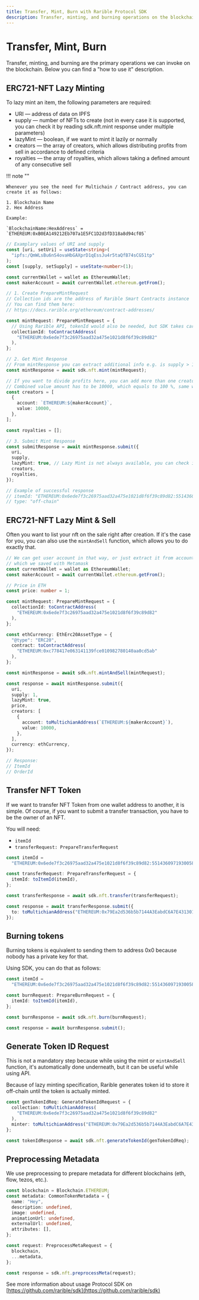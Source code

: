 ```yaml
---
title: Transfer, Mint, Burn with Rarible Protocol SDK
description: Transfer, minting, and burning operations on the blockchains with Rarible Protocol SDK
---
```


# Transfer, Mint, Burn

Transfer, minting, and burning are the primary operations we can invoke on the blockchain. Below you can find a "how to use it" description.

## ERC721-NFT Lazy Minting

To lazy mint an item, the following parameters are required:

* URI — address of data on IPFS
* supply — number of NFTs to create (not in every case it is supported, you can check it by reading sdk.nft.mint response under multiple parameters)
* lazyMint — boolean, if we want to mint it lazily or normally
* creators — the array of creators, which allows distributing profits from sell in accordance to defined criteria
* royalties — the array of royalties, which allows taking a defined amount of any consecutive sell

!!! note ""

    Whenever you see the need for Multichain / Contract address, you can create it as follows:

    1. Blockchain Name
    2. Hex Address

    Example:

    `BlockchainName:HexAddress` = `ETHEREUM:0xB0EA149212Eb707a1E5FC1D2d3fD318a8d94cf05`

```typescript
// Examplary values of URI and supply
const [uri, setUri] = useState<string>(
  "ipfs:/QmWLsBu6nS4ovaHbGAXprD1qEssJu4r5taQfB74sCG51tp"
);
const [supply, setSupply] = useState<number>(1);

const currentWallet = wallet as EthereumWallet;
const makerAccount = await currentWallet.ethereum.getFrom();

// 1. Create PrepareMintRequest
// Collection ids are the address of Rarible Smart Contracts instance
// You can find them here:
// https://docs.rarible.org/ethereum/contract-addresses/

const mintRequest: PrepareMintRequest = {
  // Using Rarible API, tokenId would also be needed, but SDK takes care for that
  collectionId: toContractAddress(
    "ETHEREUM:0x6ede7f3c26975aad32a475e1021d8f6f39c89d82"
  ),
};

// 2. Get Mint Response
// From mintResponse you can extract additional info e.g. is supply > 1 enabled
const mintResponse = await sdk.nft.mint(mintRequest);

// If you want to divide profits here, you can add more than one creator object
// Combined value amount has to be 10000, which equals to 100 %, same with royalties
const creators = [
  {
    account: `ETHEREUM:${makerAccount}`,
    value: 10000,
  },
];

const royalties = [];

// 3. Submit Mint Response
const submitResponse = await mintResponse.submit({
  uri,
  supply,
  lazyMint: true, // Lazy Mint is not always available, you can check it in mint response created in step 2
  creators,
  royalties,
});

// Example of successful response
// itemId: "ETHEREUM:0x6ede7f3c26975aad32a475e1021d8f6f39c89d82:55143609719300586327244080327388661151936544170854464635146779205246455382047"
// type: "off-chain"
```

## ERC721-NFT Lazy Mint & Sell

Often you want to list your nft on the sale right after creation. If it's the case for you, you can also use the `mintAndSell` function, which allows you to do exactly that.

```typescript
// We can get user account in that way, or just extract it from accounts
// which we saved with Metamask
const currentWallet = wallet as EthereumWallet;
const makerAccount = await currentWallet.ethereum.getFrom();

// Price in ETH
const price: number = 1;

const mintRequest: PrepareMintRequest = {
  collectionId: toContractAddress(
    "ETHEREUM:0x6ede7f3c26975aad32a475e1021d8f6f39c89d82"
  ),
};

const ethCurrency: EthErc20AssetType = {
  "@type": "ERC20",
  contract: toContractAddress(
    "ETHEREUM:0xc778417e063141139fce010982780140aa0cd5ab"
  ),
};

const mintResponse = await sdk.nft.mintAndSell(mintRequest);

const response = await mintResponse.submit({
  uri,
  supply: 1,
  lazyMint: true,
  price,
  creators: [
    {
      account: toMultichianAddress(`ETHEREUM:${makerAccount}`),
      value: 10000,
    },
  ],
  currency: ethCurrency,
});

// Response:
// ItemId
// OrderId
```

## Transfer NFT Token

If we want to transfer NFT Token from one wallet address to another, it is simple.
Of course, if you want to submit a transfer transaction, you have to be the owner of an NFT.

You will need:

* `itemId`
* `transferRequest: PrepareTransferRequest`

```typescript
const itemId =
  "ETHEREUM:0x6ede7f3c26975aad32a475e1021d8f6f39c89d82:55143609719300586327244080327388661151936544170854464635146779205246455382052";

const transferRequest: PrepareTransferRequest = {
  itemId: toItemId(itemId),
};

const transferResponse = await sdk.nft.transfer(transferRequest);

const response = await transferResponse.submit({
  to: toMultichianAddress("ETHEREUM:0x79Ea2d536b5b7144A3EabdC6A7E43130199291c0"),
});
```

## Burning tokens

Burning tokens is equivalent to sending them to address 0x0 because nobody has a private key for that.

Using SDK, you can do that as follows:

```typescript
const itemId =
  "ETHEREUM:0x6ede7f3c26975aad32a475e1021d8f6f39c89d82:55143609719300586327244080327388661151936544170854464635146779205246455382052";

const burnRequest: PrepareBurnRequest = {
  itemId: toItemId(itemId),
};

const burnResponse = await sdk.nft.burn(burnRequest);

const response = await burnResponse.submit();
```

## Generate Token ID Request

This is not a mandatory step because while using the mint or `mintAndSell` function, it's automatically done underneath, but it can be useful while using API.

Because of lazy minting specification, Rarible generates token id to store it off-chain until the token is actually minted.

```typescript
const genTokenIdReq: GenerateTokenIdRequest = {
  collection: toMultichianAddress(
    "ETHEREUM:0x6ede7f3c26975aad32a475e1021d8f6f39c89d82"
  ),
  minter: toMultichianAddress("ETHEREUM:0x79Ea2d536b5b7144A3EabdC6A7E43130199291c0"),
};

const tokenIdResponse = await sdk.nft.generateTokenId(genTokenIdReq);
```

## Preprocessing Metadata

We use preprocessing to prepare metadata for different blockchains (eth, flow, tezos, etc.).

```typescript
const blockchain = Blockchain.ETHEREUM;
const metadata: CommonTokenMetadata = {
  name: "Hey",
  description: undefined,
  image: undefined,
  animationUrl: undefined,
  externalUrl: undefined,
  attributes: [],
};

const request: PreprocessMetaRequest = {
  blockchain,
  ...metadata,
};

const response = sdk.nft.preprocessMeta(request);
```

See more information about usage Protocol SDK on [https://github.com/rarible/sdk](https://github.com/rarible/sdk)
